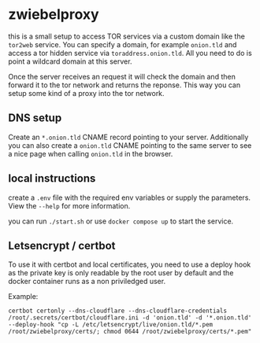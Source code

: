 # zwiebelproxy

this is a small setup to access TOR services via a custom domain like the `tor2web` service. You can specify a domain, for example `onion.tld` and access a tor hidden service via `toraddress.onion.tld`. All you need to do is point a wildcard domain at this server.

Once the server receives an request it will check the domain and then forward it to the tor network and returns the reponse. This way you can setup some kind of a proxy into the tor network.

## DNS setup

Create an `*.onion.tld` CNAME record pointing to your server. Additionally you can also create a `onion.tld` CNAME pointing to the same server to see a nice page when calling `onion.tld` in the browser.

## local instructions

create a `.env` file with the required env variables or supply the parameters. View the `--help` for more information.

you can run `./start.sh` or use `docker compose up` to start the service.

## Letsencrypt / certbot

To use it with certbot and local certificates, you need to use a deploy hook as the private key is only readable by the root user by default and the docker container runs as a non priviledged user.

Example:

```
certbot certonly --dns-cloudflare --dns-cloudflare-credentials /root/.secrets/certbot/cloudflare.ini -d 'onion.tld' -d '*.onion.tld' --deploy-hook "cp -L /etc/letsencrypt/live/onion.tld/*.pem /root/zwiebelproxy/certs/; chmod 0644 /root/zwiebelproxy/certs/*.pem"
```
